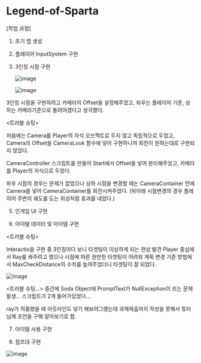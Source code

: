# Legend-of-Sparta

[작업 과정]

1. 초기 맵 생성

2. 플레이어 InputSystem 구현

3. 3인칭 시점 구현
   
   ![image](https://github.com/amor1523/Legend-of-Sparta/assets/167174802/3d930739-7926-4803-a2b0-faa09dbb754e)

   ![image](https://github.com/amor1523/Legend-of-Sparta/assets/167174802/b50b3107-7727-446f-ba38-a5772b8f8a7a)

3인칭 시점을 구현하려고 카메라의 Offset을 설정해주었고, 좌우는 플레이어 기준, 상하는 카메라기준으로 돌려야겠다고 생각했다.

<트러블 슈팅>

처음에는 Camera를 Player의 자식 오브젝트로 두지 않고 독립적으로 두었고,
Camera의 Offset을 CameraLook 함수에 넣어 구현하니까 회전이 원하는대로 구현되지 않았다.

CameraController 스크립트를 만들어 Start에서 Offset을 넣어 분리해주었고, 카메라를 Player의 자식으로 두었다.

좌우 시점의 경우는 문제가 없었으나 상하 시점을 변경할 때는 CameraContainer 안에 Camera를 넣어 CameraContainer를 회전시켜주었다. (위아래 시점변경의 경우 플레이어 주변의 궤도를 도는 위성처럼 효과를 내었다.)

5. 인게임 UI 구현

6. 아이템 데이터 및 아이템 구현

<트러블 슈팅>

Interactio을 구현 중 3인칭이다 보니 타겟팅이 이상하게 되는 현상 발견
Player 중심에서 Ray를 쏴주려고 했으나 시점에 따른 원만한 타겟팅이 어려워 계획 변경
기존 방법에서 MaxCheckDistance의 수치를 높여주었더니 타겟팅이 잘 되었다.

![image](https://github.com/amor1523/Legend-of-Sparta/assets/167174802/f9f38d5c-4e83-426c-872a-1bec989e9966)

<트러블 슈팅...>
중간에 Soda Object에 PromptText가 NullException이 뜨는 문제 발생...
스크립트가 2개 들어가있었다...

ray가 적중했을 때 아웃라인도 넣기
해보려그랬는데 과제제출까지 작성을 못해서 튜터님께 조언을 구해 알아보기로 함.

7. 아이템 사용 구현

8. 점프대 구현

![image](https://github.com/amor1523/Legend-of-Sparta/assets/167174802/ead796ba-6ea2-4750-9b9e-e692cade5967)
